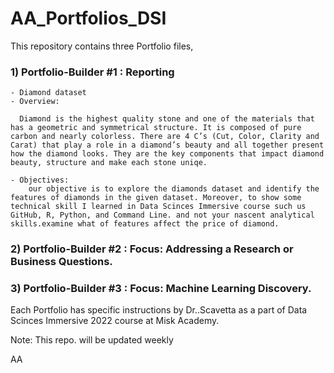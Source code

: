 # AA_Portfolios_DSI
This repository contains three Portfolio files,  
### 1) Portfolio-Builder #1 : Reporting
    - Diamond dataset 
    - Overview: 
      
      Diamond is the highest quality stone and one of the materials that has a geometric and symmetrical structure. It is composed of pure carbon and nearly colorless. There are 4 C’s (Cut, Color, Clarity and Carat) that play a role in a diamond’s beauty and all together present how the diamond looks. They are the key components that impact diamond beauty, structure and make each stone uniqe.
  
    - Objectives:
        our objective is to explore the diamonds dataset and identify the features of diamonds in the given dataset. Moreover, to show some technical skill I learned in Data Scinces Immersive course such us GitHub, R, Python, and Command Line. and not your nascent analytical skills.examine what of features affect the price of diamond. 
  
  
 
### 2) Portfolio-Builder #2 : Focus: Addressing a Research or Business Questions.
### 3) Portfolio-Builder #3 : Focus: Machine Learning Discovery.

Each Portfolio has specific instructions by Dr..Scavetta as a part of Data Scinces Immersive 2022 course at Misk 
Academy.  


Note: This repo. will be updated weekly

AA
